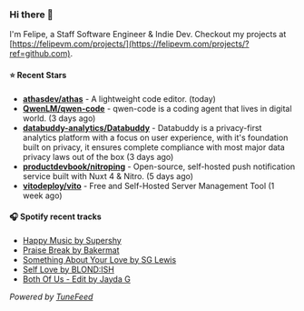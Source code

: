 ### Hi there 👋

I'm Felipe, a Staff Software Engineer & Indie Dev. Checkout my projects at [https://felipevm.com/projects/](https://felipevm.com/projects/?ref=github.com).

#### ⭐ Recent Stars
- **[athasdev/athas](https://github.com/athasdev/athas)** - A lightweight code editor. (today)
- **[QwenLM/qwen-code](https://github.com/QwenLM/qwen-code)** - qwen-code is a coding agent that lives in digital world. (3 days ago)
- **[databuddy-analytics/Databuddy](https://github.com/databuddy-analytics/Databuddy)** - Databuddy is a privacy-first analytics platform with a focus on user experience, with it&#39;s foundation built on privacy, it ensures complete compliance with most major data privacy laws out of the box (3 days ago)
- **[productdevbook/nitroping](https://github.com/productdevbook/nitroping)** - Open-source, self-hosted push notification service built with Nuxt 4 &amp; Nitro. (5 days ago)
- **[vitodeploy/vito](https://github.com/vitodeploy/vito)** - Free and Self-Hosted  Server Management Tool (1 week ago)

#### 🎧 Spotify recent tracks
- [Happy Music by Supershy](https://open.spotify.com/track/0LbZxI8FZU1E48EqF9XgC0)
- [Praise Break by Bakermat](https://open.spotify.com/track/2bGaYqwsyiy0tq8ZqHel7M)
- [Something About Your Love by SG Lewis](https://open.spotify.com/track/7cujJQPxdHeDz5mKLmv0bu)
- [Self Love by BLOND:ISH](https://open.spotify.com/track/5489cZv0Sf24kOWN8sModo)
- [Both Of Us - Edit by Jayda G](https://open.spotify.com/track/75rGONmoi48LLYBFaGiYsv)

_Powered by [TuneFeed](https://tunefeed.app?ref=github.com)_
